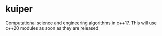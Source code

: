 # kuiper
Computational science and engineering algorithms in c++17.  This will use c++20 modules as soon as they are released.
